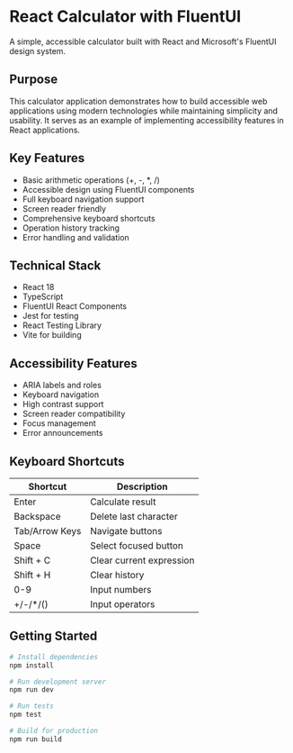 # React Calculator with FluentUI

A simple, accessible calculator built with React and Microsoft's FluentUI design system.

## Purpose

This calculator application demonstrates how to build accessible web applications using modern technologies while maintaining simplicity and usability. It serves as an example of implementing accessibility features in React applications.

## Key Features

- Basic arithmetic operations (+, -, *, /)
- Accessible design using FluentUI components
- Full keyboard navigation support
- Screen reader friendly
- Comprehensive keyboard shortcuts
- Operation history tracking
- Error handling and validation

## Technical Stack

- React 18
- TypeScript
- FluentUI React Components
- Jest for testing
- React Testing Library
- Vite for building

## Accessibility Features

- ARIA labels and roles
- Keyboard navigation
- High contrast support
- Screen reader compatibility
- Focus management
- Error announcements

## Keyboard Shortcuts

| Shortcut | Description |
|----------|-------------|
| Enter | Calculate result |
| Backspace | Delete last character |
| Tab/Arrow Keys | Navigate buttons |
| Space | Select focused button |
| Shift + C | Clear current expression |
| Shift + H | Clear history |
| 0-9 | Input numbers |
| +/-/*/() | Input operators |

## Getting Started

```bash
# Install dependencies
npm install

# Run development server
npm run dev

# Run tests
npm test

# Build for production
npm run build
```
